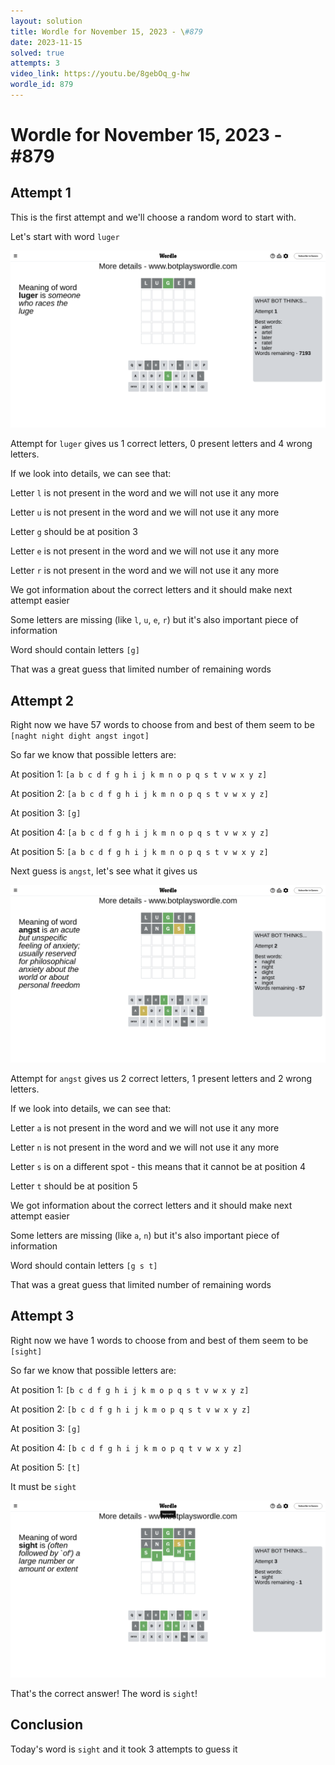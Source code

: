 ```yaml
---
layout: solution
title: Wordle for November 15, 2023 - \#879
date: 2023-11-15
solved: true
attempts: 3
video_link: https://youtu.be/8gebOq_g-hw
wordle_id: 879
---
```


# Wordle for November 15, 2023 - \#879

## Attempt 1

This is the first attempt and we'll choose a random word to start with.

Let's start with word `luger`

![Attempt 1](2023-11-15/attempt-1.png)

Attempt for `luger` gives us 1 correct letters, 0 present letters and 4 wrong letters.

If we look into details, we can see that:

Letter `l` is not present in the word and we will not use it any more

Letter `u` is not present in the word and we will not use it any more

Letter `g` should be at position 3

Letter `e` is not present in the word and we will not use it any more

Letter `r` is not present in the word and we will not use it any more

We got information about the correct letters and it should make next attempt easier

Some letters are missing (like `l`, `u`, `e`, `r`) but it's also important piece of information

Word should contain letters `[g]`

That was a great guess that limited number of remaining words



## Attempt 2

Right now we have 57 words to choose from and best of them seem to be `[naght night dight angst ingot]`

So far we know that possible letters are:

At position 1: `[a b c d f g h i j k m n o p q s t v w x y z]`

At position 2: `[a b c d f g h i j k m n o p q s t v w x y z]`

At position 3: `[g]`

At position 4: `[a b c d f g h i j k m n o p q s t v w x y z]`

At position 5: `[a b c d f g h i j k m n o p q s t v w x y z]`

Next guess is `angst`, let's see what it gives us

![Attempt 2](2023-11-15/attempt-2.png)

Attempt for `angst` gives us 2 correct letters, 1 present letters and 2 wrong letters.

If we look into details, we can see that:

Letter `a` is not present in the word and we will not use it any more

Letter `n` is not present in the word and we will not use it any more

Letter `s` is on a different spot - this means that it cannot be at position 4

Letter `t` should be at position 5

We got information about the correct letters and it should make next attempt easier

Some letters are missing (like `a`, `n`) but it's also important piece of information

Word should contain letters `[g s t]`

That was a great guess that limited number of remaining words



## Attempt 3

Right now we have 1 words to choose from and best of them seem to be `[sight]`

So far we know that possible letters are:

At position 1: `[b c d f g h i j k m o p q s t v w x y z]`

At position 2: `[b c d f g h i j k m o p q s t v w x y z]`

At position 3: `[g]`

At position 4: `[b c d f g h i j k m o p q t v w x y z]`

At position 5: `[t]`

It must be `sight`

![Attempt 3](2023-11-15/attempt-3.png)

That's the correct answer! The word is `sight`!

## Conclusion

Today's word is `sight` and it took 3 attempts to guess it

